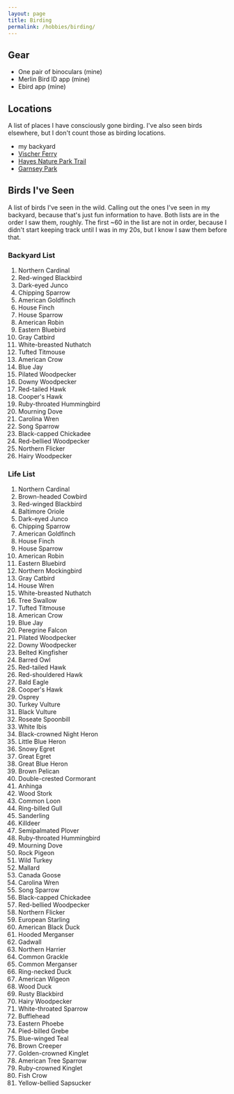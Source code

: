 ```yaml
---
layout: page
title: Birding
permalink: /hobbies/birding/
---
```


## Gear

- One pair of binoculars (mine)
- Merlin Bird ID app (mine)
- Ebird app (mine)

## Locations

A list of places I have consciously gone birding. I've also seen birds elsewhere, but I don't count those as birding locations.

- my backyard
- [Vischer Ferry](https://www.alltrails.com/trail/us/new-york/vischer-ferry-trail)
- [Hayes Nature Park Trail](https://www.alltrails.com/trail/us/new-york/hayes-nature-park-trail)
- [Garnsey Park](https://www.alltrails.com/parks/us/new-york/garnsey-park)

## Birds I've Seen

A list of birds I've seen in the wild. Calling out the ones I've seen in my backyard, because that's just fun information to have. Both lists are in the order I saw them, roughly. The first ~60 in the list are not in order, because I didn't start keeping track until I was in my 20s, but I know I saw them before that.

### Backyard List

1. Northern Cardinal
2. Red-winged Blackbird
3. Dark-eyed Junco
4. Chipping Sparrow
5. American Goldfinch
6. House Finch
7. House Sparrow
8. American Robin
9. Eastern Bluebird
10. Gray Catbird
11. White-breasted Nuthatch
12. Tufted Titmouse
13. American Crow
14. Blue Jay
15. Pilated Woodpecker
16. Downy Woodpecker
17. Red-tailed Hawk
18. Cooper's Hawk
19. Ruby-throated Hummingbird
20. Mourning Dove
21. Carolina Wren
22. Song Sparrow
23. Black-capped Chickadee
24. Red-bellied Woodpecker
25. Northern Flicker
26. Hairy Woodpecker

### Life List

1. Northern Cardinal
2. Brown-headed Cowbird
3. Red-winged Blackbird
4. Baltimore Oriole
5. Dark-eyed Junco
6. Chipping Sparrow
7. American Goldfinch
8. House Finch
9. House Sparrow
10. American Robin
11. Eastern Bluebird
12. Northern Mockingbird
13. Gray Catbird
14. House Wren
15. White-breasted Nuthatch
16. Tree Swallow
17. Tufted Titmouse
18. American Crow
19. Blue Jay
20. Peregrine Falcon
21. Pilated Woodpecker
22. Downy Woodpecker
23. Belted Kingfisher
24. Barred Owl
25. Red-tailed Hawk
26. Red-shouldered Hawk
27. Bald Eagle
28. Cooper's Hawk
29. Osprey
30. Turkey Vulture
31. Black Vulture
32. Roseate Spoonbill
33. White Ibis
34. Black-crowned Night Heron
35. Little Blue Heron
36. Snowy Egret
37. Great Egret
38. Great Blue Heron
39. Brown Pelican
40. Double-crested Cormorant
41. Anhinga
42. Wood Stork
43. Common Loon
44. Ring-billed Gull
45. Sanderling
46. Killdeer
47. Semipalmated Plover
48. Ruby-throated Hummingbird
49. Mourning Dove
50. Rock Pigeon
51. Wild Turkey
52. Mallard
53. Canada Goose
54. Carolina Wren
55. Song Sparrow
56. Black-capped Chickadee
57. Red-bellied Woodpecker
58. Northern Flicker
59. European Starling
60. American Black Duck
61. Hooded Merganser
62. Gadwall
63. Northern Harrier
64. Common Grackle
65. Common Merganser
66. Ring-necked Duck
67. American Wigeon
68. Wood Duck
69. Rusty Blackbird
70. Hairy Woodpecker
71. White-throated Sparrow
72. Bufflehead
73. Eastern Phoebe
74. Pied-billed Grebe
75. Blue-winged Teal
76. Brown Creeper
77. Golden-crowned Kinglet
78. American Tree Sparrow
79. Ruby-crowned Kinglet
80. Fish Crow
81. Yellow-bellied Sapsucker
